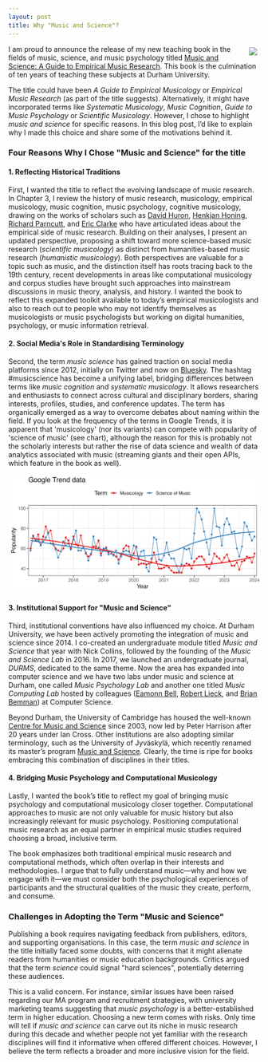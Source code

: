 ```yaml
---
layout: post
title: Why "Music and Science"?
---
```


<style>
 .wrap {
   float: right; 
   margin: 5px;
  }
</style>


<div class="wrap">
    <img src="https://tuomaseerola.github.io/emr/images/music_and_science_cover_sm.png"/>
</div>

I am proud to announce the release of my new teaching book in the fields of music, science, and music psychology titled [Music and Science: A Guide to Empirical Music Research](https://www.taylorfrancis.com/books/mono/10.4324/9781003293804/music-science-tuomas-eerola). This book is the culmination of ten years of teaching these subjects at Durham University.

The title could have been *A Guide to Empirical Musicology* or *Empirical Music Research* (as part of the title suggests). Alternatively, it might have incorporated terms like *Systematic Musicology*, *Music Cognition*, *Guide to Music Psychology* or *Scientific Musicology*. However, I chose to highlight *music and science* for specific reasons. In this blog post, I’d like to explain why I made this choice and share some of the motivations behind it.

### Four Reasons Why I Chose "Music and Science" for the title

#### 1. Reflecting Historical Traditions

First, I wanted the title to reflect the evolving landscape of music research. In Chapter 3, I review the history of music research, musicology, empirical musicology, music cognition, music psychology, cognitive musicology, drawing on the works of scholars such as [David Huron](https://music.osu.edu/people/huron.1), [Henkjan Honing](https://www.uva.nl/en/profile/h/o/h.j.honing/h.j.honing.html), [Richard Parncutt](https://homepage.uni-graz.at/de/richard.parncutt/), and [Eric Clarke](https://www.music.ox.ac.uk/people/professor-eric-clarke) who have articulated ideas about the empirical side of music research. Building on their analyses, I present an updated perspective, proposing a shift toward more science-based music research (*scientific musicology*) as distinct from humanities-based music research (*humanistic musicology*). Both perspectives are valuable for a topic such as music, and the distinction itself has roots tracing back to the 19th century, recent developments in areas like computational musicology and corpus studies have brought such approaches into mainstream discussions in music theory, analysis, and history. I wanted the book to reflect this expanded toolkit available to today’s empirical musicologists and also to reach out to people who may not identify themselves as musicologists or music psychologists but working on digital humanities, psychology, or music information retrieval.

#### 2. Social Media's Role in Standardising Terminology

Second, the term *music science* has gained traction on social media platforms since 2012, initially on Twitter and now on [Bluesky](https://bsky.app). The hashtag #musicscience has become a unifying label, bridging differences between terms like *music cognition* and *systematic musicology*. It allows researchers and enthusiasts to connect across cultural and disciplinary borders, sharing interests, profiles, studies, and conference updates. The term has organically emerged as a way to overcome debates about naming within the field. If you look at the frequency of the terms in Google Trends, it is apparent that 'musicology' (nor its variants) can compete with popularity of 'science of music' (see chart), although the reason for this is probably not the scholarly interests but rather the rise of data science and wealth of data analytics associated with music (streaming giants and their open APIs, which feature in the book as well).

![Google Trends for the two search terms.](../images/googletrends.png)


#### 3. Institutional Support for "Music and Science"

Third, institutional conventions have also influenced my choice. At Durham University, we have been actively promoting the integration of music and science since 2014. I co-created an undergraduate module titled *Music and Science* that year with Nick Collins, followed by the founding of the *Music and Science Lab* in 2016. In 2017, we launched an undergraduate journal, *DURMS*, dedicated to the same theme. Now the area has expanded into computer science and we have two labs under music and science at Durham, one called _Music Psychology Lab_ and another one titled _Music Computing Lab_ hosted by colleagues ([Eamonn Bell](https://www.durham.ac.uk/staff/eamonn-bell/), [Robert Lieck](https://www.durham.ac.uk/staff/robert-lieck/), and [Brian Bemman](https://www.durham.ac.uk/staff/brian-m-bemman/)) at Computer Science.

Beyond Durham, the University of Cambridge has housed the well-known [Centre for Music and Science](https://cms.mus.cam.ac.uk) since 2003, now led by Peter Harrison after 20 years under Ian Cross. Other institutions are also adopting similar terminology, such as the University of Jyväskylä, which recently renamed its master’s program [Music and Science](https://www.jyu.fi/en/study-with-us/masters-degree-programmes/masters-degree-programme-in-music-and-science). Clearly, the time is ripe for books embracing this combination of disciplines in their titles.

#### 4. Bridging Music Psychology and Computational Musicology

Lastly, I wanted the book’s title to reflect my goal of bringing music psychology and computational musicology closer together. Computational approaches to music are not only valuable for music history but also increasingly relevant for music psychology. Positioning computational music research as an equal partner in empirical music studies required choosing a broad, inclusive term.  

The book emphasizes both traditional empirical music research and computational methods, which often overlap in their interests and methodologies. I argue that to fully understand music—why and how we engage with it—we must consider both the psychological experiences of participants and the structural qualities of the music they create, perform, and consume.

### Challenges in Adopting the Term "Music and Science"

Publishing a book requires navigating feedback from publishers, editors, and supporting organisations. In this case, the term *music and science* in the title initially faced some doubts, with concerns that it might alienate readers from humanities or music education backgrounds. Critics argued that the term *science* could signal "hard sciences", potentially deterring these audiences.  

This is a valid concern. For instance, similar issues have been raised regarding our MA program and recruitment strategies, with university marketing teams suggesting that *music psychology* is a better-established term in higher education. Choosing a new term comes with risks. Only time will tell if *music and science* can carve out its niche in music research during this decade and whether people not yet familiar with the research disciplines will find it informative when offered different choices. However, I believe the term reflects a broader and more inclusive vision for the field.

